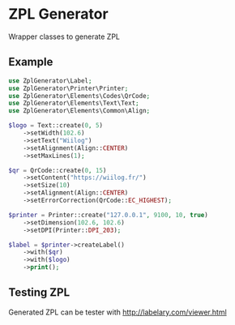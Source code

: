 # ZPL Generator
Wrapper classes to generate ZPL

## Example
```php
use ZplGenerator\Label;
use ZplGenerator\Printer\Printer;
use ZplGenerator\Elements\Codes\QrCode;
use ZplGenerator\Elements\Text\Text;
use ZplGenerator\Elements\Common\Align;

$logo = Text::create(0, 5)
    ->setWidth(102.6)
    ->setText("Wiilog")
    ->setAlignment(Align::CENTER)
    ->setMaxLines(1);

$qr = QrCode::create(0, 15)
    ->setContent("https://wiilog.fr/")
    ->setSize(10)
    ->setAlignment(Align::CENTER)
    ->setErrorCorrection(QrCode::EC_HIGHEST);

$printer = Printer::create("127.0.0.1", 9100, 10, true)
    ->setDimension(102.6, 102.6)
    ->setDPI(Printer::DPI_203);

$label = $printer->createLabel()
    ->with($qr)
    ->with($logo)
    ->print();
```

## Testing ZPL
Generated ZPL can be tester with http://labelary.com/viewer.html
